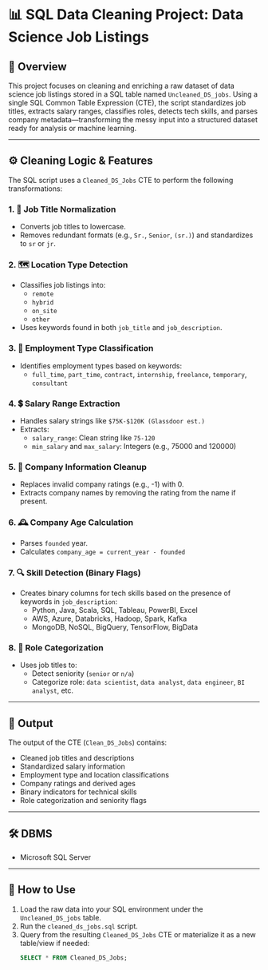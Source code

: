 # 📊 SQL Data Cleaning Project: Data Science Job Listings

## 🧾 Overview

This project focuses on cleaning and enriching a raw dataset of data science job listings stored in a SQL table named `Uncleaned_DS_jobs`. Using a single SQL Common Table Expression (CTE), the script standardizes job titles, extracts salary ranges, classifies roles, detects tech skills, and parses company metadata—transforming the messy input into a structured dataset ready for analysis or machine learning.

---

## ⚙️ Cleaning Logic & Features

The SQL script uses a `Cleaned_DS_Jobs` CTE to perform the following transformations:

### 1. 🧹 Job Title Normalization
- Converts job titles to lowercase.
- Removes redundant formats (e.g., `Sr.`, `Senior`, `(sr.)`) and standardizes to `sr` or `jr`.

### 2. 🗺️ Location Type Detection
- Classifies job listings into:
  - `remote`
  - `hybrid`
  - `on_site`
  - `other`
- Uses keywords found in both `job_title` and `job_description`.

### 3. 💼 Employment Type Classification
- Identifies employment types based on keywords:
  - `full_time`, `part_time`, `contract`, `internship`, `freelance`, `temporary`, `consultant`

### 4. 💲 Salary Range Extraction
- Handles salary strings like `$75K-$120K (Glassdoor est.)`
- Extracts:
  - `salary_range`: Clean string like `75-120`
  - `min_salary` and `max_salary`: Integers (e.g., 75000 and 120000)

### 5. 🏢 Company Information Cleanup
- Replaces invalid company ratings (e.g., -1) with 0.
- Extracts company names by removing the rating from the name if present.

### 6. 🕰️ Company Age Calculation
- Parses `founded` year.
- Calculates `company_age = current_year - founded`

### 7. 🔍 Skill Detection (Binary Flags)
- Creates binary columns for tech skills based on the presence of keywords in `job_description`:
  - Python, Java, Scala, SQL, Tableau, PowerBI, Excel
  - AWS, Azure, Databricks, Hadoop, Spark, Kafka
  - MongoDB, NoSQL, BigQuery, TensorFlow, BigData

### 8. 🧠 Role Categorization
- Uses job titles to:
  - Detect seniority (`senior` or `n/a`)
  - Categorize role: `data scientist`, `data analyst`, `data engineer`, `BI analyst`, etc.

---

## 🧪 Output

The output of the CTE (`Clean_DS_Jobs`) contains:

- Cleaned job titles and descriptions
- Standardized salary information
- Employment type and location classifications
- Company ratings and derived ages
- Binary indicators for technical skills
- Role categorization and seniority flags

---

## 🛠️ DBMS

- Microsoft SQL Server
  
---

## 📌 How to Use

1. Load the raw data into your SQL environment under the `Uncleaned_DS_jobs` table.
2. Run the `cleaned_ds_jobs.sql` script.
3. Query from the resulting `Cleaned_DS_Jobs` CTE or materialize it as a new table/view if needed:
   ```sql
   SELECT * FROM Cleaned_DS_Jobs;
